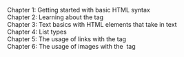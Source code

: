 Chapter 1: Getting started with basic HTML syntax
<br>
Chapter 2: Learning about the <head> tag
<br>
Chapter 3: Text basics with HTML elements that take in text
<br>
Chapter 4: List types
<br>
Chapter 5: The usage of links with the <a> tag
<br>
Chapter 6: The usage of images with the <img> tag
